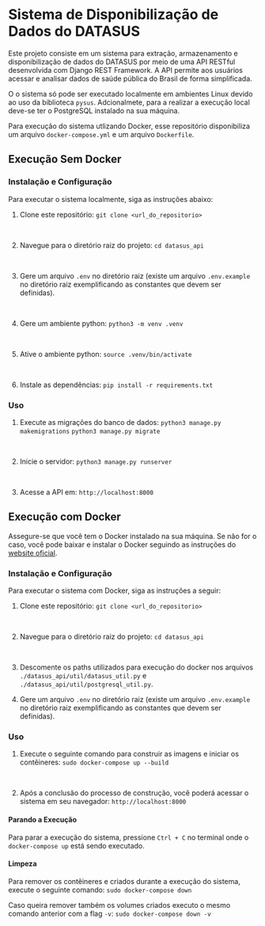 # Sistema de Disponibilização de Dados do DATASUS

Este projeto consiste em um sistema para extração, armazenamento e disponibilização de dados do DATASUS por meio de uma API RESTful desenvolvida com Django REST Framework. A API permite aos usuários acessar e analisar dados de saúde pública do Brasil de forma simplificada.

O o sistema só pode ser executado localmente em ambientes Linux devido ao uso da biblioteca `pysus`. Adcionalmete, para a realizar a execução local deve-se ter o PostgreSQL instalado na sua máquina. 

Para execução do sistema utlizando Docker, esse repositório disponibiliza um arquivo `docker-compose.yml` e um arquivo `Dockerfile`.

## Execução Sem Docker

### Instalação e Configuração

Para executar o sistema localmente, siga as instruções abaixo:

1. Clone este repositório:
`git clone <url_do_repositorio>`
<br/>

2. Navegue para o diretório raiz do projeto: 
`cd datasus_api`
<br/>

3. Gere um arquivo `.env` no diretório raiz (existe um arquivo `.env.example` no diretório raiz exemplificando as constantes que devem ser definidas).
<br/> 

4. Gere um ambiente python:
`python3 -m venv .venv`
<br/>

5. Ative o ambiente python:
`source .venv/bin/activate`
<br/>

6. Instale as dependências:
`pip install -r requirements.txt`

### Uso

1. Execute as migrações do banco de dados:
`python3 manage.py makemigrations`
`python3 manage.py migrate`
<br/>

2. Inicie o servidor:
`python3 manage.py runserver`
<br/>

3. Acesse a API em:
`http://localhost:8000`

## Execução com Docker

Assegure-se que você tem o Docker instalado na sua máquina. Se não for o caso, você pode baixar e instalar o Docker seguindo as instruções do [website oficial](https://docs.docker.com/engine/install/).

### Instalação e Configuração

Para executar o sistema com Docker, siga as instruções a seguir:

1. Clone este repositório:
`git clone <url_do_repositorio>`
<br/>

2. Navegue para o diretório raiz do projeto: 
`cd datasus_api`
<br/>

3. Descomente os paths utilizados para execução do docker nos arquivos `./datasus_api/util/datasus_util.py` e `./datasus_api/util/postgresql_util.py`.

4. Gere um arquivo `.env` no diretório raiz (existe um arquivo `.env.example` no diretório raiz exemplificando as constantes que devem ser definidas).

### Uso

1. Execute o seguinte comando para construir as imagens e iniciar os contêineres:
`sudo docker-compose up --build`
<br/>

2. Após a conclusão do processo de construção, você poderá acessar o sistema em seu navegador: `http://localhost:8000`

#### Parando a Execução
Para parar a execução do sistema, pressione `Ctrl + C` no terminal onde o `docker-compose up` está sendo executado.

#### Limpeza

Para remover os contêineres e criados durante a execução do sistema, execute o seguinte comando:
`sudo docker-compose down`

Caso queira remover também os volumes criados executo o mesmo comando anterior com a flag `-v`:
`sudo docker-compose down -v`

